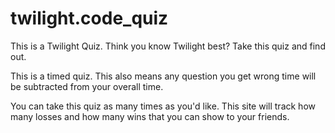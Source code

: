 # twilight.code_quiz
This is a Twilight Quiz. Think you know Twilight best? Take this quiz and find out. 

This is a timed quiz. This also means any question you get wrong time will be subtracted from your overall time. 

You can take this quiz as many times as you'd like. This site will track how many losses and how many wins that you can show to your friends. 
